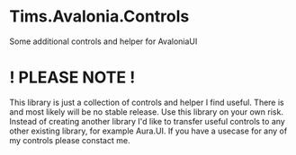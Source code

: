 # Tims.Avalonia.Controls
Some additional controls and helper for AvaloniaUI 

# ! PLEASE NOTE !
This library is just a collection of controls and helper I find useful. There is and most likely will be no stable release. Use this library on your own risk. Instead of creating another library I'd like to transfer useful controls to any other existing library, for example Aura.UI. If you have a usecase for any of my controls please constact me. 
